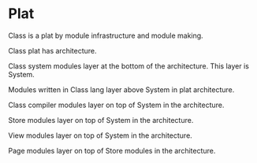 # Plat

Class is a plat by module infrastructure and module making.

Class plat has architecture.

Class system modules layer at the bottom of the architecture.
This layer is System.

Modules written in Class lang layer above System in plat architecture.

Class compiler modules layer on top of System in the architecture.

Store modules layer on top of System in the architecture.

View modules layer on top of System in the architecture.

Page modules layer on top of Store modules in the architecture.